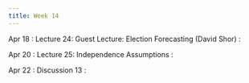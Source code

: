 ```yaml
---
title: Week 14
---
```


Apr 18
: Lecture 24: Guest Lecture: Election Forecasting (David Shor)
    :   

Apr 20
: Lecture 25: Independence Assumptions
    :   

Apr 22
: Discussion 13
    :
